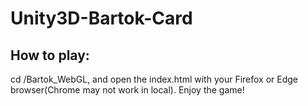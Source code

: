 # Unity3D-Bartok-Card

## How to play:

cd /Bartok_WebGL, and open the index.html with your Firefox or Edge browser(Chrome may not work in local). Enjoy the game!